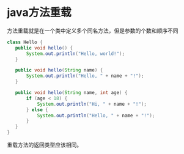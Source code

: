 # java方法重载
方法重载就是在一个类中定义多个同名方法，但是参数的个数和顺序不同
 ```java
 class Hello {
    public void hello() {
        System.out.println("Hello, world!");
    }

    public void hello(String name) {
        System.out.println("Hello, " + name + "!");
    }

    public void hello(String name, int age) {
        if (age < 18) {
            System.out.println("Hi, " + name + "!");
        } else {
            System.out.println("Hello, " + name + "!");
        }
    }
}
 ```
 重载方法的返回类型应该相同。
